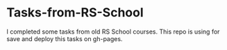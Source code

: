# Tasks-from-RS-School
I completed some tasks from old RS School courses. This repo is using for save and deploy this tasks on gh-pages.
